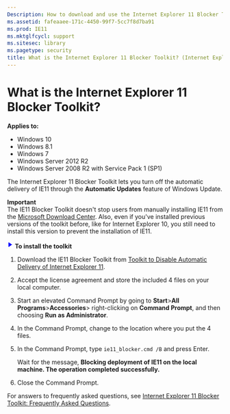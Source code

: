 ```yaml
---
Description: How to download and use the Internet Explorer 11 Blocker Toolkit to turn off the automatic delivery of IE11 through the Automatic Updates feature of Windows Update.
ms.assetid: fafeaaee-171c-4450-99f7-5cc7f8d7ba91
ms.prod: IE11
ms.mktglfcycl: support
ms.sitesec: library
ms.pagetype: security
title: What is the Internet Explorer 11 Blocker Toolkit? (Internet Explorer 11 for IT Pros)
---
```


# What is the Internet Explorer 11 Blocker Toolkit?

**Applies to:**

-   Windows 10
-   Windows 8.1
-   Windows 7
-   Windows Server 2012 R2
-   Windows Server 2008 R2 with Service Pack 1 (SP1)

The Internet Explorer 11 Blocker Toolkit lets you turn off the automatic delivery of IE11 through the **Automatic Updates** feature of Windows Update.

**Important**<br>
The IE11 Blocker Toolkit doesn't stop users from manually installing IE11 from the [Microsoft Download Center](http://go.microsoft.com/fwlink/p/?linkid=327753). Also, even if you've installed previous versions of the toolkit before, like for Internet Explorer 10, you still need to install this version to prevent the installation of IE11.

 ![](images/wedge.gif) **To install the toolkit**

1.  Download the IE11 Blocker Toolkit from [Toolkit to Disable Automatic Delivery of Internet Explorer 11](http://go.microsoft.com/fwlink/p/?LinkId=327745).

2.  Accept the license agreement and store the included 4 files on your local computer.

3.  Start an elevated Command Prompt by going to **Start**&gt;**All Programs**&gt;**Accessories**&gt; right-clicking on **Command Prompt**, and then choosing **Run as Administrator**.

4.  In the Command Prompt, change to the location where you put the 4 files.

5.  In the Command Prompt, type `ie11_blocker.cmd /B` and press Enter.<p>
Wait for the message, **Blocking deployment of IE11 on the local machine. The operation completed successfully.**

6.  Close the Command Prompt.

For answers to frequently asked questions, see [Internet Explorer 11 Blocker Toolkit: Frequently Asked Questions](http://go.microsoft.com/fwlink/p/?LinkId=314063).

 

 



